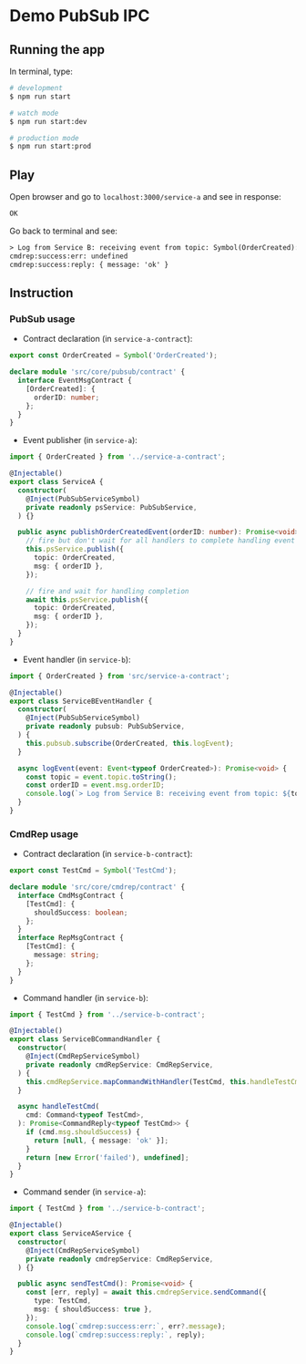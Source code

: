 # Demo PubSub IPC

## Running the app

In terminal, type:

```bash
# development
$ npm run start

# watch mode
$ npm run start:dev

# production mode
$ npm run start:prod
```

## Play

Open browser and go to `localhost:3000/service-a` and see in response:

```txt
OK
```

Go back to terminal and see:

```txt
> Log from Service B: receiving event from topic: Symbol(OrderCreated): with orderID: 15
cmdrep:success:err: undefined
cmdrep:success:reply: { message: 'ok' }
```

## Instruction

### PubSub usage

- Contract declaration (in `service-a-contract`):

```ts
export const OrderCreated = Symbol('OrderCreated');

declare module 'src/core/pubsub/contract' {
  interface EventMsgContract {
    [OrderCreated]: {
      orderID: number;
    };
  }
}
```

- Event publisher (in `service-a`):

```ts
import { OrderCreated } from '../service-a-contract';

@Injectable()
export class ServiceA {
  constructor(
    @Inject(PubSubServiceSymbol)
    private readonly psService: PubSubService,
  ) {}

  public async publishOrderCreatedEvent(orderID: number): Promise<void> {
    // fire but don't wait for all handlers to complete handling event
    this.psService.publish({
      topic: OrderCreated,
      msg: { orderID },
    });

    // fire and wait for handling completion
    await this.psService.publish({
      topic: OrderCreated,
      msg: { orderID },
    });
  }
}
```

- Event handler (in `service-b`):

```ts
import { OrderCreated } from 'src/service-a-contract';

@Injectable()
export class ServiceBEventHandler {
  constructor(
    @Inject(PubSubServiceSymbol)
    private readonly pubsub: PubSubService,
  ) {
    this.pubsub.subscribe(OrderCreated, this.logEvent);
  }

  async logEvent(event: Event<typeof OrderCreated>): Promise<void> {
    const topic = event.topic.toString();
    const orderID = event.msg.orderID;
    console.log(`> Log from Service B: receiving event from topic: ${topic}: with orderID: ${orderID}`);
  }
}
```

### CmdRep usage

- Contract declaration (in `service-b-contract`):

```ts
export const TestCmd = Symbol('TestCmd');

declare module 'src/core/cmdrep/contract' {
  interface CmdMsgContract {
    [TestCmd]: {
      shouldSuccess: boolean;
    };
  }
  interface RepMsgContract {
    [TestCmd]: {
      message: string;
    };
  }
}
```

- Command handler (in `service-b`):

```ts
import { TestCmd } from '../service-b-contract';

@Injectable()
export class ServiceBCommandHandler {
  constructor(
    @Inject(CmdRepServiceSymbol)
    private readonly cmdRepService: CmdRepService,
  ) {
    this.cmdRepService.mapCommandWithHandler(TestCmd, this.handleTestCmd);
  }

  async handleTestCmd(
    cmd: Command<typeof TestCmd>,
  ): Promise<CommandReply<typeof TestCmd>> {
    if (cmd.msg.shouldSuccess) {
      return [null, { message: 'ok' }];
    }
    return [new Error('failed'), undefined];
  }
}
```

- Command sender (in `service-a`):

```ts
import { TestCmd } from '../service-b-contract';

@Injectable()
export class ServiceAService {
  constructor(
    @Inject(CmdRepServiceSymbol)
    private readonly cmdrepService: CmdRepService,
  ) {}

  public async sendTestCmd(): Promise<void> {
    const [err, reply] = await this.cmdrepService.sendCommand({
      type: TestCmd,
      msg: { shouldSuccess: true },
    });
    console.log(`cmdrep:success:err:`, err?.message);
    console.log(`cmdrep:success:reply:`, reply);
  }
}
```
